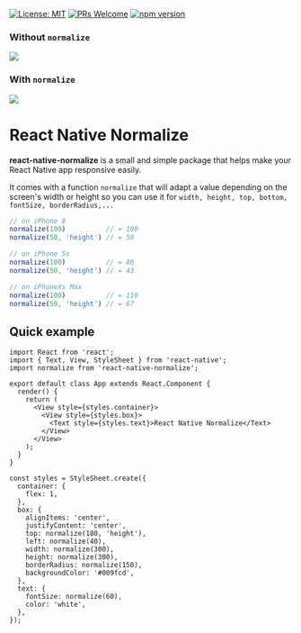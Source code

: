 [![License: MIT](https://img.shields.io/badge/License-MIT-blue.svg)](https://opensource.org/licenses/MIT)
[![PRs Welcome](https://img.shields.io/badge/PRs-welcome-brightgreen.svg)](./CONTRIBUTING.md)
[![npm version](https://badge.fury.io/js/react-native-normalize.svg)](https://badge.fury.io/js/react-native-normalize)

### Without `normalize`
![](https://i.imgur.com/bLbnjsC.jpg)
### With `normalize`
![](https://i.imgur.com/4IqqAR2.jpg)

# React Native Normalize

**react-native-normalize** is a small and simple package that helps make your React Native app responsive easily.

It comes with a function `normalize` that will adapt a value depending on the screen's width or height so you can use it for `width, height, top, bottom, fontSize, borderRadius,...`


```javascript
// on iPhone 8
normalize(100)          // = 100
normalize(50, 'height') // = 50

// on iPhone 5s
normalize(100)          // = 86
normalize(50, 'height') // = 43

// on iPhoneXs Max
normalize(100)          // = 110
normalize(50, 'height') // = 67
```

## Quick example

```JSX
import React from 'react';
import { Text, View, StyleSheet } from 'react-native';
import normalize from 'react-native-normalize';

export default class App extends React.Component {
  render() {
    return (
      <View style={styles.container}>
        <View style={styles.box}>
          <Text style={styles.text}>React Native Normalize</Text>
        </View>
      </View>
    );
  }
}

const styles = StyleSheet.create({
  container: {
    flex: 1,
  },
  box: {
    alignItems: 'center',
    justifyContent: 'center',
    top: normalize(180, 'height'),
    left: normalize(40),
    width: normalize(300),
    height: normalize(300),
    borderRadius: normalize(150),
    backgroundColor: '#009fcd',
  },
  text: {
    fontSize: normalize(60),
    color: 'white',
  },
});
```
